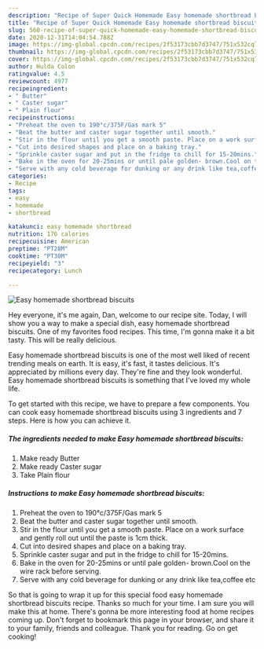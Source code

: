```yaml
---
description: "Recipe of Super Quick Homemade Easy homemade shortbread biscuits"
title: "Recipe of Super Quick Homemade Easy homemade shortbread biscuits"
slug: 560-recipe-of-super-quick-homemade-easy-homemade-shortbread-biscuits
date: 2020-12-31T14:04:54.788Z
image: https://img-global.cpcdn.com/recipes/2f53173cbb7d3747/751x532cq70/easy-homemade-shortbread-biscuits-recipe-main-photo.jpg
thumbnail: https://img-global.cpcdn.com/recipes/2f53173cbb7d3747/751x532cq70/easy-homemade-shortbread-biscuits-recipe-main-photo.jpg
cover: https://img-global.cpcdn.com/recipes/2f53173cbb7d3747/751x532cq70/easy-homemade-shortbread-biscuits-recipe-main-photo.jpg
author: Hulda Colon
ratingvalue: 4.5
reviewcount: 4977
recipeingredient:
- " Butter"
- " Caster sugar"
- " Plain flour"
recipeinstructions:
- "Preheat the oven to 190°c/375F/Gas mark 5"
- "Beat the butter and caster sugar together until smooth."
- "Stir in the flour until you get a smooth paste. Place on a work surface and gently roll out until the paste is 1cm thick."
- "Cut into desired shapes and place on a baking tray."
- "Sprinkle caster sugar and put in the fridge to chill for 15-20mins."
- "Bake in the oven for 20-25mins or until pale golden- brown.Cool on the wire rack before serving."
- "Serve with any cold beverage for dunking or any drink like tea,coffee etc"
categories:
- Recipe
tags:
- easy
- homemade
- shortbread

katakunci: easy homemade shortbread 
nutrition: 176 calories
recipecuisine: American
preptime: "PT28M"
cooktime: "PT30M"
recipeyield: "3"
recipecategory: Lunch

---
```



![Easy homemade shortbread biscuits](https://img-global.cpcdn.com/recipes/2f53173cbb7d3747/751x532cq70/easy-homemade-shortbread-biscuits-recipe-main-photo.jpg)

Hey everyone, it's me again, Dan, welcome to our recipe site. Today, I will show you a way to make a special dish, easy homemade shortbread biscuits. One of my favorites food recipes. This time, I'm gonna make it a bit tasty. This will be really delicious.



Easy homemade shortbread biscuits is one of the most well liked of recent trending meals on earth. It is easy, it's fast, it tastes delicious. It's appreciated by millions every day. They're fine and they look wonderful. Easy homemade shortbread biscuits is something that I've loved my whole life.


To get started with this recipe, we have to prepare a few components. You can cook easy homemade shortbread biscuits using 3 ingredients and 7 steps. Here is how you can achieve it.

<!--inarticleads1-->

##### The ingredients needed to make Easy homemade shortbread biscuits:

1. Make ready  Butter
1. Make ready  Caster sugar
1. Take  Plain flour




<!--inarticleads2-->

##### Instructions to make Easy homemade shortbread biscuits:

1. Preheat the oven to 190°c/375F/Gas mark 5
1. Beat the butter and caster sugar together until smooth.
1. Stir in the flour until you get a smooth paste. Place on a work surface and gently roll out until the paste is 1cm thick.
1. Cut into desired shapes and place on a baking tray.
1. Sprinkle caster sugar and put in the fridge to chill for 15-20mins.
1. Bake in the oven for 20-25mins or until pale golden- brown.Cool on the wire rack before serving.
1. Serve with any cold beverage for dunking or any drink like tea,coffee etc




So that is going to wrap it up for this special food easy homemade shortbread biscuits recipe. Thanks so much for your time. I am sure you will make this at home. There's gonna be more interesting food at home recipes coming up. Don't forget to bookmark this page in your browser, and share it to your family, friends and colleague. Thank you for reading. Go on get cooking!
